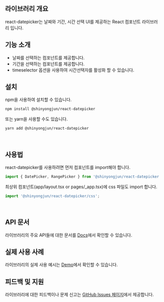 ## 라이브러리 개요

react-datepicker는 날짜와 기간, 시간 선택 UI를 제공하는 React 컴포넌트 라이브러리 입니다.
​

## 기능 소개

- 날짜를 선택하는 <DatePicker /> 컴포넌트를 제공합니다.
- 기간을 선택하는 <RangePicker /> 컴포넌트를 제공합니다.
- timeselector 옵션을 사용하여 시간선택자를 활성화 할 수 있습니다.
  ​

## 설치

npm을 사용하여 설치할 수 있습니다.

```bash
npm install @shinyongjun/react-datepicker
```

또는 yarn을 사용할 수도 있습니다.

```bash
yarn add @shinyongjun/react-datepicker
```

​

## 사용법

react-datepicker를 사용하려면 먼저 컴포넌트를 import해야 합니다.

```javascript
import { DatePicker, RangePicker } from '@shinyongjun/react-datepicker';
```

최상위 컴포넌트(app/layout.tsx or pages/\_app.tsx)에 css 파일도 import 합니다.

```javascript
import '@shinyongjun/react-datepicker/css';
```

​

## API 문서

라이브러리의 주요 API들에 대한 문서를 [Docs](https://www.shinyongjun.com/library/react-datepicker/docs/Getting%20Started/Overview)에서 확인할 수 있습니다.

## 실제 사용 사례

라이브러리의 실제 사용 예시는 [Demo](https://www.shinyongjun.com/library/react-datepicker/demo)에서 확인할 수 있습니다.
​

## 피드백 및 지원

라이브러리에 대한 피드백이나 문제 신고는 [GitHub Issues 페이지](https://github.com/flamecommit/react-datepicker/issues)에서 제공합니다.
